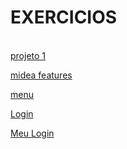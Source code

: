 # EXERCICIOS

<br>
<a href="https://gabrieel-marques-do-nascimento.github.io/EXERCICIOS-html-css/Modulo 4/cap 23/projeto 1/index.html">projeto 1</a>


 
<a href="https://gabrieel-marques-do-nascimento.github.io/EXERCICIOS-html-css/Modulo%204/cap%2025%20telas/midea%20features/mq002.html"  id= " " >midea features</a> 


<a href="https://gabrieel-marques-do-nascimento.github.io/EXERCICIOS-html-css/Modulo%204/cap%2025%20telas/menu/index.html">menu</a>

<a href="https://gabrieel-marques-do-nascimento.github.io/EXERCICIOS-html-css/Modulo%204/cap%2025%20telas/Projetos copiado/login.html">Login</a>

<a href="https://gabrieel-marques-do-nascimento.github.io/EXERCICIOS-html-css/Modulo%204/cap%2025%20telas/Projeto pessoal
/login.html">Meu Login</a>